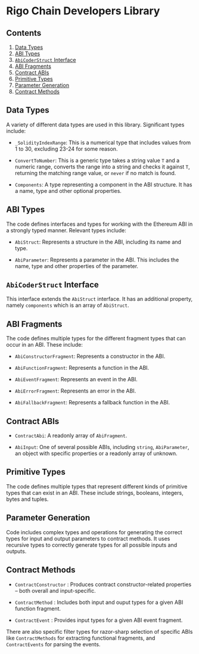 # Rigo Chain Developers Library

## Contents
1. [Data Types](#data-types)
2. [ABI Types](#abi-types)
3. [`AbiCoderStruct` Interface](#`AbiCoderStruct`-Interface)
4. [ABI Fragments](#abi-fragments)
5. [Contract ABIs](#contract-abis)
6. [Primitive Types](#primitive-types)
7. [Parameter Generation](#parameter-generation)
8. [Contract Methods](#contract-methods)

## Data Types
A variety of different data types are used in this library. Significant types include:

- `_SolidityIndexRange`: This is a numerical type that includes values from 1 to 30, excluding 23-24 for some reason.

- `ConvertToNumber`: This is a generic type takes a string value `T` and a numeric range, converts the range into a string and checks it against `T`, returning the matching range value, or `never` if no match is found.

- `Components`: A type representing a component in the ABI structure. It has a name, type and other optional properties.

## ABI Types

The code defines interfaces and types for working with the Ethereum ABI in a strongly typed manner. Relevant types include:

- `AbiStruct`: Represents a structure in the ABI, including its name and type.

- `AbiParameter`: Represents a parameter in the ABI. This includes the name, type and other properties of the parameter.

## `AbiCoderStruct` Interface

This interface extends the `AbiStruct` interface. It has an additional property, namely `components` which is an array of `AbiStruct`.

## ABI Fragments

The code defines multiple types for the different fragment types that can occur in an ABI. These include:

- `AbiConstructorFragment`: Represents a constructor in the ABI.

- `AbiFunctionFragment`: Represents a function in the ABI.

- `AbiEventFragment`: Represents an event in the ABI.

- `AbiErrorFragment`: Represents an error in the ABI.

- `AbiFallbackFragment`: Represents a fallback function in the ABI.

## Contract ABIs

- `ContractAbi`: A readonly array of `AbiFragment`. 

- `AbiInput`: One of several possible ABIs, including `string`, `AbiParameter`, an object with specific properties or a readonly array of unknown.

## Primitive Types

The code defines multiple types that represent different kinds of primitive types that can exist in an ABI. These include strings, booleans, integers, bytes and tuples.

## Parameter Generation

Code includes complex types and operations for generating the correct types for input and output parameters to contract methods. It uses recursive types to correctly generate types for all possible inputs and outputs.

## Contract Methods

- `ContractConstructor` : Produces contract constructor-related properties – both overall and input-specific.

- `ContractMethod` : Includes both input and ouput types for a given ABI function fragment.

- `ContractEvent` : Provides input types for a given ABI event fragment.

There are also specific filter types for razor-sharp selection of specific ABIs like `ContractMethods` for extracting functional fragments, and `ContractEvents` for parsing the events.